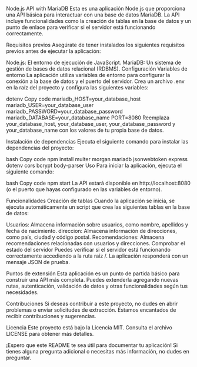 Node.js API with MariaDB
Esta es una aplicación Node.js que proporciona una API básica para interactuar con una base de datos MariaDB. La API incluye funcionalidades como la creación de tablas en la base de datos y un punto de enlace para verificar si el servidor está funcionando correctamente.

Requisitos previos
Asegúrate de tener instalados los siguientes requisitos previos antes de ejecutar la aplicación:

Node.js: El entorno de ejecución de JavaScript.
MariaDB: Un sistema de gestión de bases de datos relacional (RDBMS).
Configuración
Variables de entorno
La aplicación utiliza variables de entorno para configurar la conexión a la base de datos y el puerto del servidor. Crea un archivo .env en la raíz del proyecto y configura las siguientes variables:


dotenv
Copy code
mariadb_HOST=your_database_host
mariadb_USER=your_database_user
mariadb_PASSWORD=your_database_password
mariadb_DATABASE=your_database_name
PORT=8080
Reemplaza your_database_host, your_database_user, your_database_password y your_database_name con los valores de tu propia base de datos.

Instalación de dependencias
Ejecuta el siguiente comando para instalar las dependencias del proyecto: 

bash
Copy code
npm install multer morgan mariadb jsonwebtoken express dotenv cors bcrypt body-parser
Uso
Para iniciar la aplicación, ejecuta el siguiente comando:

bash
Copy code
npm start
La API estará disponible en http://localhost:8080 (o el puerto que hayas configurado en las variables de entorno).

Funcionalidades
Creación de tablas
Cuando la aplicación se inicia, se ejecuta automáticamente un script que crea las siguientes tablas en la base de datos:

Usuarios: Almacena información sobre usuarios, como nombre, apellidos y fecha de nacimiento.
direccion: Almacena información de direcciones, como país, ciudad y código postal.
Recomendaciones: Almacena recomendaciones relacionadas con usuarios y direcciones.
Comprobar el estado del servidor
Puedes verificar si el servidor está funcionando correctamente accediendo a la ruta raíz /. La aplicación responderá con un mensaje JSON de prueba.

Puntos de extensión
Esta aplicación es un punto de partida básico para construir una API más completa. Puedes extenderla agregando nuevas rutas, autenticación, validación de datos y otras funcionalidades según tus necesidades.

Contribuciones
Si deseas contribuir a este proyecto, no dudes en abrir problemas o enviar solicitudes de extracción. Estamos encantados de recibir contribuciones y sugerencias.

Licencia
Este proyecto está bajo la Licencia MIT. Consulta el archivo LICENSE para obtener más detalles.

¡Espero que este README te sea útil para documentar tu aplicación! Si tienes alguna pregunta adicional o necesitas más información, no dudes en preguntar.